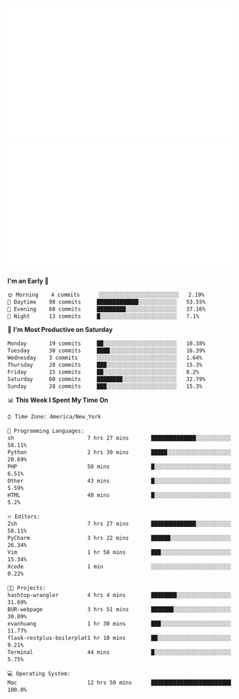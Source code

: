 <a href="https://github.com/jstrieb/github-stats">
 
![](https://github.com/evanhuang117/github-stats/blob/master/generated/overview.svg)
![](https://github.com/evanhuang117/github-stats/blob/master/generated/languages.svg)

</a>

<!--START_SECTION:waka-->
**I'm an Early 🐤** 

```text
🌞 Morning    4 commits      ░░░░░░░░░░░░░░░░░░░░░░░░░   2.19% 
🌆 Daytime    98 commits     █████████████░░░░░░░░░░░░   53.55% 
🌃 Evening    68 commits     █████████░░░░░░░░░░░░░░░░   37.16% 
🌙 Night      13 commits     █░░░░░░░░░░░░░░░░░░░░░░░░   7.1%

```
📅 **I'm Most Productive on Saturday** 

```text
Monday       19 commits     ██░░░░░░░░░░░░░░░░░░░░░░░   10.38% 
Tuesday      30 commits     ████░░░░░░░░░░░░░░░░░░░░░   16.39% 
Wednesday    3 commits      ░░░░░░░░░░░░░░░░░░░░░░░░░   1.64% 
Thursday     28 commits     ███░░░░░░░░░░░░░░░░░░░░░░   15.3% 
Friday       15 commits     ██░░░░░░░░░░░░░░░░░░░░░░░   8.2% 
Saturday     60 commits     ████████░░░░░░░░░░░░░░░░░   32.79% 
Sunday       28 commits     ███░░░░░░░░░░░░░░░░░░░░░░   15.3%

```


📊 **This Week I Spent My Time On** 

```text
⌚︎ Time Zone: America/New_York

💬 Programming Languages: 
sh                       7 hrs 27 mins       ██████████████░░░░░░░░░░░   58.11% 
Python                   2 hrs 39 mins       █████░░░░░░░░░░░░░░░░░░░░   20.69% 
PHP                      50 mins             █░░░░░░░░░░░░░░░░░░░░░░░░   6.51% 
Other                    43 mins             █░░░░░░░░░░░░░░░░░░░░░░░░   5.59% 
HTML                     40 mins             █░░░░░░░░░░░░░░░░░░░░░░░░   5.2%

🔥 Editors: 
Zsh                      7 hrs 27 mins       ██████████████░░░░░░░░░░░   58.11% 
PyCharm                  3 hrs 22 mins       ██████░░░░░░░░░░░░░░░░░░░   26.34% 
Vim                      1 hr 58 mins        ███░░░░░░░░░░░░░░░░░░░░░░   15.34% 
Xcode                    1 min               ░░░░░░░░░░░░░░░░░░░░░░░░░   0.22%

🐱‍💻 Projects: 
hashtop-wrangler         4 hrs 4 mins        ████████░░░░░░░░░░░░░░░░░   31.69% 
BUR-webpage              3 hrs 51 mins       ███████░░░░░░░░░░░░░░░░░░   30.09% 
evanhuang                1 hr 30 mins        ███░░░░░░░░░░░░░░░░░░░░░░   11.77% 
flask-restplus-boilerplat1 hr 10 mins        ██░░░░░░░░░░░░░░░░░░░░░░░   9.21% 
Terminal                 44 mins             █░░░░░░░░░░░░░░░░░░░░░░░░   5.75%

💻 Operating System: 
Mac                      12 hrs 50 mins      █████████████████████████   100.0%

```


<!--END_SECTION:waka-->
